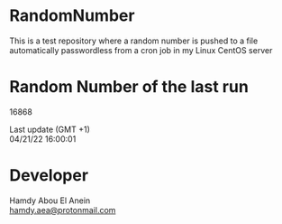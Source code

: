 # RandomNumber    
This is a test repository where a random number is pushed to a file automatically passwordless from a cron job in my Linux CentOS server    
# Random Number of the last run   
16868
      
Last update (GMT +1)    
04/21/22 16:00:01
# Developer    
Hamdy Abou El Anein   
hamdy.aea@protonmail.com
